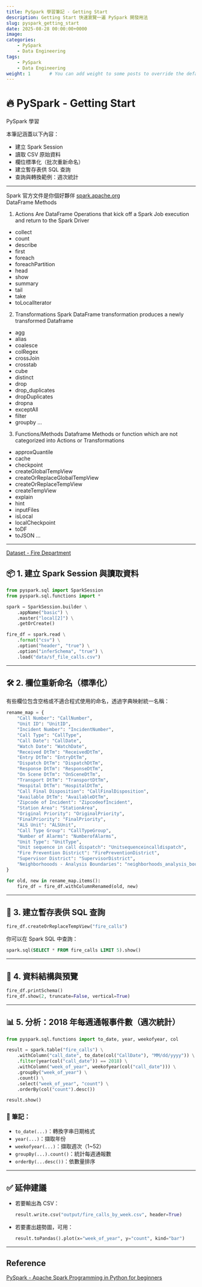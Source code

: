 ```yaml
---
title: PySpark 學習筆記 - Getting Start
description: Getting Start 快速瀏覽一遍 PySpark 開發用法
slug: pyspark_getting_start
date: 2025-08-28 00:00:00+0000
image: 
categories:
    - PySpark
    - Data Engineering
tags:
    - PySpark
    - Data Engineering
weight: 1       # You can add weight to some posts to override the default sorting (date descending)
---
```


# 🔥 PySpark - Getting Start 

PySpark 學習

本筆記涵蓋以下內容：

- 建立 Spark Session
- 讀取 CSV 原始資料
- 欄位標準化（批次重新命名）
- 建立暫存表供 SQL 查詢
- 查詢與轉換範例：週次統計
---
Spark 官方文件是你個好夥伴  [spark.apache.org](https://spark.apache.org/docs/latest/api/python/reference/pyspark.sql/core_classes.html)  
DataFrame Methods
1. Actions
Are DataFrame Operations that kick off a Spark Job execution and return to the Spark Driver
- collect
- count
- describe
- first
- foreach
- foreachPartition
- head
- show
- summary
- tail
- take
- toLocalIterator

2. Transformations
Spark DataFrame transformation produces a newly transformed Dataframe
- agg
- alias
- coalesce
- colRegex
- crossJoin
- crosstab
- cube
- distinct
- drop
- drop_duplicates
- dropDuplicates
- dropna
- exceptAll
- filter
- groupby
...

3. Functions/Methods
Dataframe Methods or function which are not categorized into Actions or Transformations
- approxQuantile
- cache
- checkpoint
- createGlobalTempView
- createOrReplaceGlobalTempView
- createOrReplaceTempView
- createTempView
- explain
- hint
- inputFiles
- isLocal
- localCheckpoint
- toDF
- toJSON
...
---

[Dataset - Fire Department](https://data.sfgov.org/Public-Safety/Fire-Department-and-Emergency-Medical-Services-Dis/nuek-vuh3/about_data)
## 📦 1. 建立 Spark Session 與讀取資料

```python
from pyspark.sql import SparkSession
from pyspark.sql.functions import *

spark = SparkSession.builder \
    .appName("basic") \
    .master("local[2]") \
    .getOrCreate()

fire_df = spark.read \
    .format("csv") \
    .option("header", "true") \
    .option("inferSchema", "true") \
    .load("data/sf_file_calls.csv")
```

---

## 🛠️ 2. 欄位重新命名（標準化）

有些欄位包含空格或不適合程式使用的命名，透過字典映射統一名稱：

```python
rename_map = {
    "Call Number": "CallNumber",
    "Unit ID": "UnitID",
    "Incident Number": "IncidentNumber",
    "Call Type": "CallType",
    "Call Date": "CallDate",
    "Watch Date": "WatchDate",
    "Received DtTm": "ReceivedDtTm",
    "Entry DtTm": "EntryDtTm",
    "Dispatch DtTm": "DispatchDtTm",
    "Response DtTm": "ResponseDtTm",
    "On Scene DtTm": "OnSceneDtTm",
    "Transport DtTm": "TransportDtTm",
    "Hospital DtTm": "HospitalDtTm",
    "Call Final Disposition": "CallFinalDisposition",
    "Available DtTm": "AvailableDtTm",
    "Zipcode of Incident": "ZipcodeofIncident",
    "Station Area": "StationArea",
    "Original Priority": "OriginalPriority",
    "FinalPriority": "FinalPriority",
    "ALS Unit": "ALSUnit",
    "Call Type Group": "CallTypeGroup",
    "Number of Alarms": "NumberofAlarms",
    "Unit Type": "UnitType",
    "Unit sequence in call dispatch": "Unitsequenceincalldispatch",
    "Fire Prevention District": "FirePreventionDistrict",
    "Supervisor District": "SupervisorDistrict",
    "Neighborhooods - Analysis Boundaries": "neighborhoods_analysis_boundaries"
}

for old, new in rename_map.items():
    fire_df = fire_df.withColumnRenamed(old, new)
```

---

## 🧪 3. 建立暫存表供 SQL 查詢

```python
fire_df.createOrReplaceTempView("fire_calls")
```

你可以在 Spark SQL 中查詢：

```sql
spark.sql(SELECT * FROM fire_calls LIMIT 5).show()
```

---

## 🧾 4. 資料結構與預覽

```python
fire_df.printSchema()
fire_df.show(2, truncate=False, vertical=True)
```

---

## 📊 5. 分析：2018 年每週通報事件數（週次統計）

```python
from pyspark.sql.functions import to_date, year, weekofyear, col

result = spark.table("fire_calls") \
    .withColumn("call_date", to_date(col("CallDate"), "MM/dd/yyyy")) \
    .filter(year(col("call_date")) == 2018) \
    .withColumn("week_of_year", weekofyear(col("call_date"))) \
    .groupBy("week_of_year") \
    .count() \
    .select("week_of_year", "count") \
    .orderBy(col("count").desc())

result.show()
```

### 📘 筆記：

- `to_date(...)`：轉換字串日期格式
- `year(...)`：擷取年份
- `weekofyear(...)`：擷取週次（1~52）
- `groupBy(...).count()`：統計每週通報數
- `orderBy(...desc())`：依數量排序

---

## ✅ 延伸建議

- 若要輸出為 CSV：
  ```python
  result.write.csv("output/fire_calls_by_week.csv", header=True)
  ```

- 若要畫出趨勢圖，可用：
  ```python
  result.toPandas().plot(x="week_of_year", y="count", kind="bar")
  ```

---

## Reference
[PySpark - Apache Spark Programming in Python for beginners](https://www.udemy.com/course/apache-spark-programming-in-python-for-beginners/)
